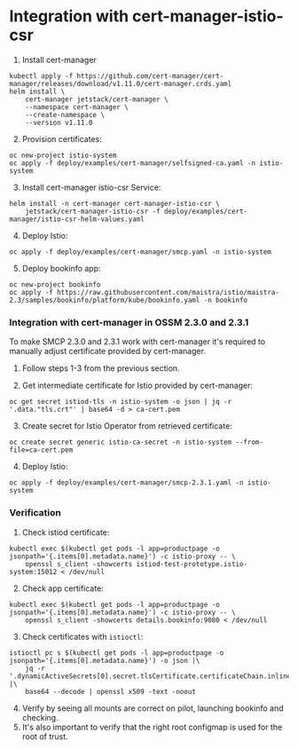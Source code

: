 # Integration with cert-manager-istio-csr

1. Install cert-manager
```shell
kubectl apply -f https://github.com/cert-manager/cert-manager/releases/download/v1.11.0/cert-manager.crds.yaml
helm install \
    cert-manager jetstack/cert-manager \
    --namespace cert-manager \
    --create-namespace \
    --version v1.11.0
```

2. Provision certificates:
```shell
oc new-project istio-system
oc apply -f deploy/examples/cert-manager/selfsigned-ca.yaml -n istio-system
```

3. Install cert-manager istio-csr Service:
```shell
helm install -n cert-manager cert-manager-istio-csr \
    jetstack/cert-manager-istio-csr -f deploy/examples/cert-manager/istio-csr-helm-values.yaml
```

4. Deploy Istio:
```shell
oc apply -f deploy/examples/cert-manager/smcp.yaml -n istio-system
```

5. Deploy bookinfo app:
```shell
oc new-project bookinfo
oc apply -f https://raw.githubusercontent.com/maistra/istio/maistra-2.3/samples/bookinfo/platform/kube/bookinfo.yaml -n bookinfo
```

### Integration with cert-manager in OSSM 2.3.0 and 2.3.1

To make SMCP 2.3.0 and 2.3.1 work with cert-manager it's required to manually adjust certificate provided by cert-manager.

1. Follow steps 1-3 from the previous section.

2. Get intermediate certificate for Istio provided by cert-manager:
```shell
oc get secret istiod-tls -n istio-system -o json | jq -r '.data."tls.crt"' | base64 -d > ca-cert.pem
```

3. Create secret for Istio Operator from retrieved certificate:
```shell
oc create secret generic istio-ca-secret -n istio-system --from-file=ca-cert.pem
```

4. Deploy Istio:
```shell
oc apply -f deploy/examples/cert-manager/smcp-2.3.1.yaml -n istio-system
```

### Verification

1. Check istiod certificate:
```shell
kubectl exec $(kubectl get pods -l app=productpage -o jsonpath='{.items[0].metadata.name}') -c istio-proxy -- \
    openssl s_client -showcerts istiod-test-prototype.istio-system:15012 < /dev/null
```
2. Check app certificate:
```shell
kubectl exec $(kubectl get pods -l app=productpage -o jsonpath='{.items[0].metadata.name}') -c istio-proxy -- \
    openssl s_client -showcerts details.bookinfo:9080 < /dev/null
```
3. Check certificates with `istioctl`:
```shell
istioctl pc s $(kubectl get pods -l app=productpage -o jsonpath='{.items[0].metadata.name}') -o json |\
    jq -r '.dynamicActiveSecrets[0].secret.tlsCertificate.certificateChain.inlineBytes' |\
    base64 --decode | openssl x509 -text -noout
```
4. Verify by seeing all mounts are correct on pilot, launching bookinfo and checking.
5. It's also important to verify that the right root configmap is used for the root of trust.
